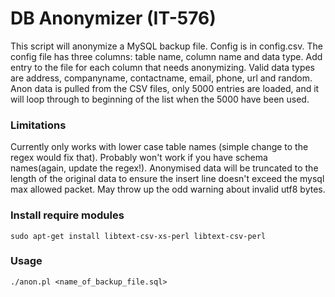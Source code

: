 # DB Anonymizer (IT-576)

This script will anonymize a MySQL backup file. Config is in config.csv. The config file has three columns: table name, column name and data type.  Add entry to the file for each column that needs anonymizing.  Valid data types are address, companyname, contactname, email, phone, url and random.  Anon data is pulled from the CSV files, only 5000 entries are loaded, and it will loop through to beginning of the list when the 5000 have been used.

### Limitations

Currently only works with lower case table names (simple change to the regex would fix that). Probably won't work if you have schema names(again, update the regex!).  Anonymised data will be truncated to the length of the original data to ensure the insert line doesn't exceed the mysql max allowed packet. May throw up the odd warning about invalid utf8 bytes. 

### Install require modules
```shel
sudo apt-get install libtext-csv-xs-perl libtext-csv-perl
```


### Usage
```shell
./anon.pl <name_of_backup_file.sql>
```
